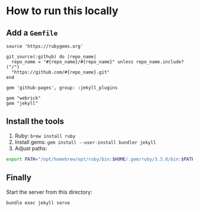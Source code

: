 # How to run this locally

## Add a `Gemfile`

```gemfile
source 'https://rubygems.org'

git_source(:github) do |repo_name|
  repo_name = "#{repo_name}/#{repo_name}" unless repo_name.include?("/")
  "https://github.com/#{repo_name}.git"
end

gem 'github-pages', group: :jekyll_plugins

gem "webrick"
gem "jekyll"
```

## Install the tools

1. Ruby: `brew install ruby`
2. Install gems: `gem install --user-install bundler jekyll`
3. Adjust paths:
```bash
export PATH="/opt/homebrew/opt/ruby/bin:$HOME/.gem/ruby/3.3.0/bin:$PATH"
```

## Finally

Start the server from this directory:

```bash
bundle exec jekyll serve
```
